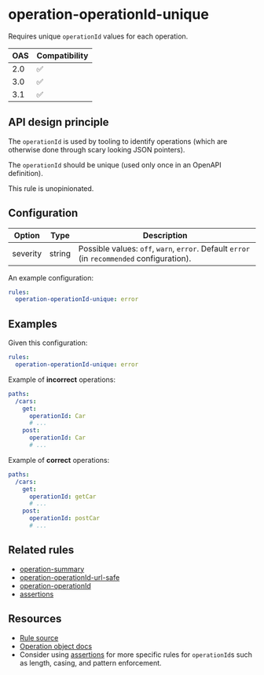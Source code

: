 # operation-operationId-unique

Requires unique `operationId` values for each operation.

|OAS|Compatibility|
|---|---|
|2.0|✅|
|3.0|✅|
|3.1|✅|

## API design principle

The `operationId` is used by tooling to identify operations (which are otherwise done through scary looking JSON pointers).

The `operationId` should be unique (used only once in an OpenAPI definition).

This rule is unopinionated.

## Configuration

|Option|Type|Description|
|---|---|---|
|severity|string|Possible values: `off`, `warn`, `error`. Default `error` (in `recommended` configuration). |

An example configuration:

```yaml
rules:
  operation-operationId-unique: error
```

## Examples

Given this configuration:

```yaml
rules:
  operation-operationId-unique: error
```

Example of **incorrect** operations:
```yaml
paths:
  /cars:
    get:
      operationId: Car
      # ...
    post:
      operationId: Car
      # ...
```

Example of **correct** operations:
```yaml
paths:
  /cars:
    get:
      operationId: getCar
      # ...
    post:
      operationId: postCar
      # ...
```

## Related rules

- [operation-summary](./operation-summary.md)
- [operation-operationId-url-safe](./operation-operationId-url-safe.md)
- [operation-operationId](./operation-operationId.md)
- [assertions](./assertions.md)

## Resources

- [Rule source](https://github.com/Redocly/redocly-cli/blob/master/packages/core/src/rules/common/operation-operationId-unique.ts)
- [Operation object docs](https://redocly.com/docs/openapi-visual-reference/operation/)
- Consider using [assertions](./assertions.md) for more specific rules for `operationId`s such as length, casing, and pattern enforcement.
